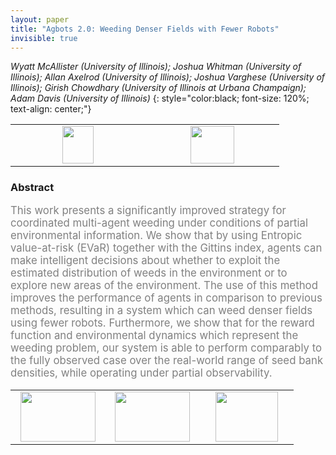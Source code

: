 ```yaml
---
layout: paper
title: "Agbots 2.0: Weeding Denser Fields with Fewer Robots"
invisible: true
---
```

*Wyatt McAllister (University of Illinois); Joshua Whitman (University of Illinois); Allan Axelrod (University of Illinois); Joshua Varghese (University of Illinois); Girish Chowdhary (University of Illinois at Urbana Champaign); Adam Davis (University of Illinois)*
{: style="color:black; font-size: 120%; text-align: center;"}

<table width="20%"> <tr>
<td style="width: 20%; text-align: center;"><a href="http://www.roboticsproceedings.org/rss16/p062.pdf"><img src="{{ site.baseurl }}/images/paper_link.png"
width = "50"  height = "60"/> </a> </td>

<td style="width: 20%; text-align: center;"><a href="nan"><img src="{{ site.baseurl }}/images/pheedloop_link.png"
width = "70"  height = "60"/> </a> </td>

</tr></table>

### Abstract
<html><p style="color:gray; font-size: 120%; text-align: justified;">
This work presents a significantly improved strategy for coordinated multi-agent weeding under conditions of partial environmental information. We show that by using Entropic value-at-risk (EVaR) together with the Gittins index, agents can make intelligent decisions about whether to exploit the estimated distribution of weeds in the environment or to explore new areas of the environment. The use of this method improves the performance of agents in comparison to previous methods, resulting in a system which can weed denser fields using fewer robots. Furthermore, we show that for the reward function and environmental dynamics which represent the weeding problem, our system is able to perform comparably to the fully observed case over the real-world range of seed bank densities, while operating under partial observability.
</p></html>

<table width="100%"><tr><td style="width: 30%; text-align: center;"><a href="{{ site.baseurl }}/program/papers/61"> <img src="{{ site.baseurl }}/images/previous_icon.png" width = "120"  height = "80"/> </a> </td>

<td style="width: 30%; text-align: center;"><a href="{{ site.baseurl }}/program/papers"> <img src="{{ site.baseurl }}/images/overview_icon.png" width = "120"  height = "80"/> </a> </td> 

<td style="width: 30%; text-align: center;"><a href="{{ site.baseurl }}/program/papers/63"> <img src="{{ site.baseurl }}/images/next_icon.png" width = "100"  height = "80"/> </a> </td> 

</tr></table>

